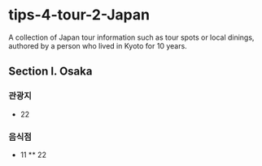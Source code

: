 # tips-4-tour-2-Japan
A collection of Japan tour information such as tour spots or local dinings, authored by a person who lived in Kyoto for 10 years.

## Section I. Osaka
### 관광지
* 22
### 음식점
* 11
** 22

###
